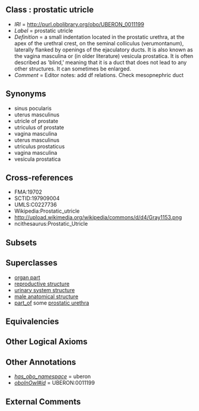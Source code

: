 
## Class : prostatic utricle

 * *IRI* = http://purl.obolibrary.org/obo/UBERON_0011199
 * *Label* = prostatic utricle
 * *Definition* = a small indentation located in the prostatic urethra, at the apex of the urethral crest, on the seminal colliculus (verumontanum), laterally flanked by openings of the ejaculatory ducts. It is also known as the vagina masculina or (in older literature) vesicula prostatica. It is often described as 'blind,' meaning that it is a duct that does not lead to any other structures. It can sometimes be enlarged.
 * *Comment* = Editor notes: add df relations. Check mesopnephric duct

## Synonyms

 * sinus pocularis
 * uterus masculinus
 * utricle of prostate
 * utriculus of prostate
 * vagina masculina
 * uterus masculinus
 * utriculus prostaticus
 * vagina masculina
 * vesicula prostatica

## Cross-references

 * FMA:19702
 * SCTID:197909004
 * UMLS:C0227736
 * Wikipedia:Prostatic_utricle
 * http://upload.wikimedia.org/wikipedia/commons/d/d4/Gray1153.png
 * ncithesaurus:Prostatic_Utricle

## Subsets


## Superclasses

 * [organ part](../../UBERON/64/UBERON_0000064.md)
 * [reproductive structure](../../UBERON/56/UBERON_0005156.md)
 * [urinary system structure](../../UBERON/54/UBERON_0006554.md)
 * [male anatomical structure](../../UBERON/03/UBERON_0014403.md)
 * [part_of](../../BFO/50/BFO_0000050.md) some [prostatic urethra](../../UBERON/35/UBERON_0001335.md)

## Equivalencies


## Other Logical Axioms


## Other Annotations

 * *[has_obo_namespace](../../ce/oboInOwl#hasOBONamespace.md)* = uberon
 * *[oboInOwl#id](../../id/oboInOwl#id.md)* = UBERON:0011199

## External Comments

